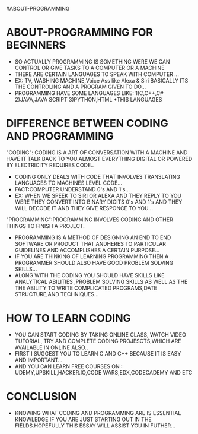 #ABOUT-PROGRAMMING
# ABOUT-PROGRAMMING FOR BEGINNERS

* SO ACTUALLY PROGRAMMING IS SOMETHING WERE WE CAN CONTROL OR GIVE TASKS TO A COMPUTER OR A MACHINE
* THERE ARE CERTAIN LANGUAGES TO SPEAK WITH COMPUTER ...
* EX: TV, WASHING MACHINE,Voice Ass like  Alexa & Siri BASICALLY ITS THE CONTROLING AND A  PROGRAM GIVEN TO DO...
* PROGRAMMING HAVE SOME LANGUAGES LIKE:
1)C,C++,C#
2)JAVA,JAVA SCRIPT
3)PYTHON,HTML
*THIS LANGUAGES

# DIFFERENCE BETWEEN CODING AND PROGRAMMING
 "CODING": CODING IS A ART OF CONVERSATION WITH A MACHINE AND HAVE IT TALK BACK TO YOU.ALMOST EVERYTHING DIGITAL OR POWERED BY ELECTRICITY REQUIRES CODE..
* CODING ONLY DEALS WITH CODE THAT INVOLVES TRANSLATING LANGUAGES TO MACHINES LEVEL CODE...
* FACT:COMPUTER UNDERSTAND 0's AND 1's...
* EX: WHEN WE SPEEK TO SIRI OR ALEXA AND THEY REPLY TO YOU WERE THEY CONVERT INTO BINARY DIGITS  0's AND 1's AND THEY WILL DECODE IT AND THEY GIVE RESPONCE TO YOU...

"PROGRAMMING":PROGRAMMING INVOLVES CODING AND OTHER THINGS TO FINISH A PROJECT.
* PROGRAMMING IS A METHOD OF DESIGNING AN END TO END SOFTWARE OR PRODUCT THAT ANDHERES TO PARTICULAR GUIDELINES AND ACCOMPLISHES A CERTAIN PURPOSE...
* IF YOU ARE THINKING OF LEARNING PROGRAMMING THEN A PROGRAMMER SHOULD ALSO HAVE GOOD PROBLEM SOLVING SKILLS...
* ALONG WITH THE CODING YOU SHOULD HAVE SKILLS LIKE ANALYTICAL ABILITIES ,PROBLEM SOLVING SKILLS AS WELL AS THE THE ABILITY TO WRITE COMPLICATED PROGRAMS,DATE STRUCTURE,AND TECHNIQUES...

# HOW TO LEARN CODING
* YOU CAN START CODING BY TAKING ONLINE CLASS, WATCH VIDEO TUTORIAL, TRY AND COMPLETE CODING PROJESCTS,WHICH ARE AVAILABLE IN ONLINE ALSO..  
* FIRST I SUGGEST YOU TO LEARN C AND C++ BECAUSE IT IS EASY AND IMPORTANT...
* AND YOU CAN LEARN  FREE COURSES ON : UDEMY,UPSKILL,HACKER.IO,CODE WARS,EDX,CODECADEMY AND ETC 


# CONCLUSION
* KNOWING WHAT CODING AND PROGRAMMING ARE IS ESSENTIAL KNOWLEDGE IF YOU ARE JUST STARTING OUT IN THE FIELDS.HOPEFULLY THIS ESSAY WILL ASSIST YOU IN FUTHER...
